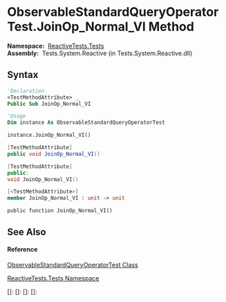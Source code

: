 # ObservableStandardQueryOperatorTest.JoinOp\_Normal\_VI Method

**Namespace:**  [ReactiveTests.Tests](ReactiveTests.Tests\ReactiveTests.Tests.md)  
**Assembly:**  Tests.System.Reactive (in Tests.System.Reactive.dll)

## Syntax

```vb
'Declaration
<TestMethodAttribute> _
Public Sub JoinOp_Normal_VI
```

```vb
'Usage
Dim instance As ObservableStandardQueryOperatorTest

instance.JoinOp_Normal_VI()
```

```csharp
[TestMethodAttribute]
public void JoinOp_Normal_VI()
```

```c++
[TestMethodAttribute]
public:
void JoinOp_Normal_VI()
```

```fsharp
[<TestMethodAttribute>]
member JoinOp_Normal_VI : unit -> unit 
```

```jscript
public function JoinOp_Normal_VI()
```

## See Also

#### Reference

[ObservableStandardQueryOperatorTest Class](ObservableStandardQueryOperatorTest\ObservableStandardQueryOperatorTest.md)

[ReactiveTests.Tests Namespace](ReactiveTests.Tests\ReactiveTests.Tests.md)

[]: 
[]: 
[]: 
[]: 